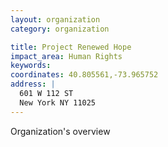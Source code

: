 ```yaml
---
layout: organization
category: organization

title: Project Renewed Hope
impact_area: Human Rights
keywords: 
coordinates: 40.805561,-73.965752
address: |
  601 W 112 ST
  New York NY 11025
---
```

Organization's overview
